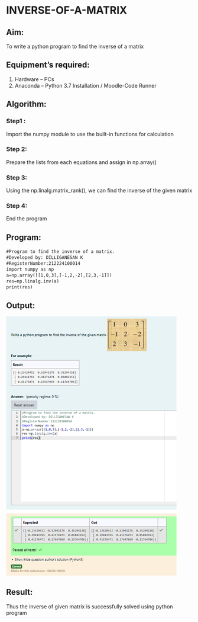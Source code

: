 # INVERSE-OF-A-MATRIX
## Aim:
To write a python program to find the inverse of a matrix
## Equipment’s required:
1. 	Hardware – PCs
2. 	Anaconda – Python 3.7 Installation / Moodle-Code Runner
## Algorithm:
### Step1 :
Import the numpy module to use the built-in functions for calculation

### Step 2:
Prepare the lists from each equations and assign in np.array()

### Step 3:
Using the np.linalg.matrix_rank(), we can find the inverse of the given matrix

### Step 4:
End the program 

## Program:
```
#Program to find the inverse of a matrix.
#Developed by: DILLIGANESAN K
#RegisterNumber:212224100014
import numpy as np
a=np.array([[1,0,3],[-1,2,-2],[2,3,-1]])
res=np.linalg.inv(a)
print(res)
```
## Output:
![alt text](image.png)
## Result:
Thus the inverse of given matrix is successfully solved using python program

